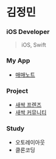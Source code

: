 # 김정민
 

### iOS Developer

> iOS, Swift 


### My App 
- [매매노트](https://github.com/wjdals0304/ios-daily-stock)

### Project 
- [새싹 프렌즈](https://github.com/wjdals0304/ios-sesac-friends)
- [새싹 커뮤니티](https://github.com/wjdals0304/ios-sesac-farm)
 
 
### Study 
- 오토레이아웃
- 클론코딩
  

